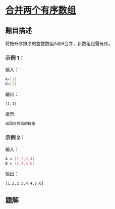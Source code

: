 # [合并两个有序数组](https://leetcode-cn.com/problems/merge-sorted-array/)

## 题目描述
将按升序排序的整数数组A和B合并，新数组也需有序。

### 示例 1：
输入：
```bash
A=[1]
B=[1]
```
输出：
```bash
[1,1]
```
提示:
```bash
返回合并后的数组
```

### 示例 2：
输入：
```bash
A = [1,2,3,4]
B = [2,4,5,6]
```
输出：
```bash
[1,2,2,3,4,4,5,6]
```
## 题解
